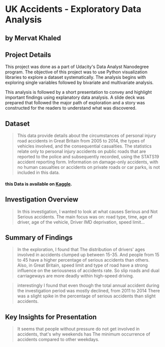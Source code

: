 # UK Accidents - Exploratory Data Analysis
 
 ## by Mervat Khaled
 
 ## Project Details
 
 This project was done as a part of Udacity's Data Analyst Nanodegree program. The objective of this project was to use Python visualization libraries to explore a dataset systematically. The analysis begins with exploring single variables followed by bivariate and multivariate analysis.

This analysis is followed by a short presentation to convey and highlight important findings using explanatory data analysis. A slide deck was prepared that followed the major path of exploration and a story was constructed for the readers to understand what was discovered.


## Dataset

> This data provide details about the circumstances of personal injury road accidents in Great Britain from 2005 to 2014, the types of vehicles involved, and the consequential casualties. The statistics relate only to personal injury accidents on public roads that are reported to the police and subsequently recorded, using the STATS19 accident reporting form. Information on damage-only accidents, with no human casualties or accidents on private roads or car parks, is not included in this data.

#### this Data is available on [Kaggle](https://www.kaggle.com/benoit72/uk-accidents-10-years-history-with-many-variables).


## Investigation Overview

>In this investigation, I wanted to look at what causes Serious and Not Serious accidents. The main focus was on: 
road type, time, age of driver, age of the vehicle, Driver IMD deprivation, speed limit...


## Summary of Findings

>In the exploration, I found that The distribution of drivers' ages involved in accidents clumped up between 15-35. And people from 15 to 45 have a higher percentage of serious accidents than others. Also, in Great Britain, speed limit and type of road have a strong influence on the seriousness of accidents rate. So slip roads and dual carriageways are more deadly within high-speed driving. 

>interestingly I found that even though the total annual accident during the investigation period was mostly declined, from 2011 to 2014 There was a slight spike in the percentage of serious accidents than slight accidents. 

## Key Insights for Presentation

> It seems that people without pressure do not get involved in accidents, that's why weekends has The minimum occurrence of accidents compared to other weekdays.
